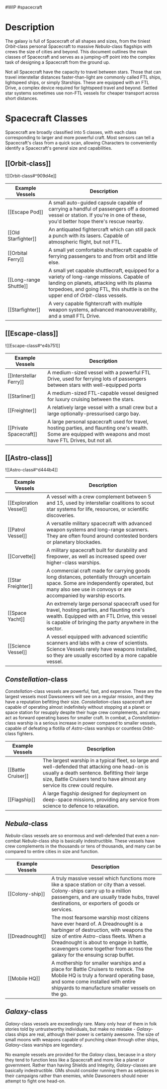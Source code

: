 #WIP #spacecraft 

# Description

The galaxy is full of Spacecraft of all shapes and sizes, from the tiniest *Orbit*-class personal Spacecraft to massive *Nebula*-class flagships with crews the size of cities and beyond. This document outlines the main classes of Spacecraft and serves as a jumping-off point into the complex task of designing a Spacecraft from the ground up.

Not all Spacecraft have the capacity to travel between stars. Those that can travel interstellar distances faster-than-light are commonly called FTL ships, lightspeed ships, or simply Starships. These are equipped with an FTL Drive, a complex device required for lightspeed travel and beyond. Settled star systems sometimes use non-FTL vessels for cheaper transport across short distances.

# Spacecraft Classes

Spacecraft are broadly classified into 5 classes, with each class corresponding to larger and more powerful craft. Most sensors can tell a Spacecraft's class from a quick scan, allowing Characters to conveniently identify a Spacecraft's general size and capabilities.

## [[Orbit-class]]

![[Orbit-class#^909d4e]]

| Example Vessels | Description |
|---|---|
| [[Escape Pod]] | A small auto-guided capsule capable of carrying a handful of passengers off a doomed vessel or station. If you're in one of these, you'd better hope there's rescue nearby. |
| [[Old Starfighter]] | An antiquated fightercraft which can still pack a punch with its lasers. Capable of atmospheric flight, but not FTL. |
| [[Orbital Ferry]] | A small yet comfortable shuttlecraft capable of ferrying passengers to and from orbit and little else. |
| [[Long-range Shuttle]] | A small yet capable shuttlecraft, equipped for a variety of long-range missions. Capable of landing on planets, attacking with its plasma torpedoes, and going FTL, this shuttle is on the upper end of *Orbit*-class vessels. |
| [[Starfighter]] | A very capable fightercraft with multiple weapon systems, advanced manoeuverability, and a small FTL Drive. |

## [[Escape-class]]

![[Escape-class#^e4b751]]

| Example Vessels | Description |
|---|---|
| [[Interstellar Ferry]] | A medium-sized vessel with a powerful FTL Drive, used for ferrying lots of passengers between stars with well-equipped ports |
| [[Starliner]] | A medium-sized FTL-capable vessel designed for luxury cruising between the stars. |
| [[Freighter]] | A relatively large vessel with a small crew but a large optionally-pressurised cargo bay. |
| [[Private Spacecraft]] | A large personal spacecraft used for travel, hosting parties, and flaunting one's wealth. Some are equipped with weapons and most have FTL Drives, but not all. |

## [[Astro-class]]

![[Astro-class#^d444b4]]

| Example Vessels | Description |
|---|---|
| [[Exploration Vessel]] | A vessel with a crew complement between 5 and 15, used by interstellar coalitions to scout star systems for life, resources, or scientific discoveries. |
| [[Patrol Vessel]] | A versatile military spacecraft with advanced weapon systems and long-range scanners. They are often found around contested borders or planetary blockades. |
| [[Corvette]] | A military spacecraft built for durability and firepower, as well as increased speed over higher-class warships. |
| [[Star Freighter]] | A commercial craft made for carrying goods long distances, potentially through uncertain space. Some are independently operated, but many also see use in convoys or are accompanied by warship escorts. |
| [[Space Yacht]] | An extremely large personal spacecraft used for travel, hosting parties, and flaunting one's wealth. Equipped with an FTL Drive, this vessel is capable of bringing the party anywhere in the sector. |
| [[Science Vessel]] | A vessel equipped with advanced scientific scanners and labs with a crew of scientists. Science Vessels rarely have weapons installed, so they are usually escorted by a more capable vessel. |

## *Constellation*-class

*Constellation*-class vessels are powerful, fast, and expensive. These are the largest vessels most Dawsoneers will see on a regular mission, and they have a reputation befitting their size. *Constellation*-class spacecraft are capable of operating almost indefinitely without stopping at a planet or space station for resupply despite their huge crew complements, and many act as forward operating bases for smaller craft. In combat, a *Constellation*-class warship is a serious increase in power compared to smaller vessels, capable of defeating a flotilla of *Astro*-class warships or countless *Orbit*-class fighters. 

| Example Vessels | Description |
|---|---|
| [[Battle Cruiser]] | The largest warship in a typical fleet, so large and well-defended that attacking one head-on is usually a death sentence. Befitting their large size, Battle Cruisers tend to have almost any service its crew could require. |
| [[Flagship]] | A large flagship designed for deployment on deep-space missions, providing any service from science to defence to relaxation. |

## *Nebula*-class

*Nebula*-class vessels are so enormous and well-defended that even a non-combat *Nebula*-class ship is basically indestructible. These vessels have crew complements in the thousands or tens of thousands, and many can be compared to entire cities in size and function. 

| Example Vessels | Description |
|---|---|
| [[Colony-ship]] | A truly massive vessel which functions more like a space station or city than a vessel. Colony-ships carry up to a million passengers, and are usually trade hubs, travel destinations, or exporters of goods or services. |
| [[Dreadnought]] | The most fearsome warship most citizens have ever heard of. A Dreadnought is a harbinger of destruction, with weapons the size of entire *Astro*-class fleets. When a Dreadnought is about to engage in battle, scavengers come together from across the galaxy for the ensuing scrap buffet. |
| [[Mobile HQ]] | A mothership for smaller warships and a place for Battle Cruisers to restock. The Mobile HQ is truly a forward operating base, and some come installed with entire shipyards to manufacture smaller vessels on the go. |

## *Galaxy*-class

*Galaxy*-class vessels are exceedingly rare. Many only hear of them in folk stories told by untrustworthy individuals, but make no mistake - *Galaxy*-class ships are real, although their power is certainly awesome. The size of small moons with weapons capable of punching clean through other ships, *Galaxy*-class warships are legendary.

No example vessels are provided for the *Galaxy* class, because in a story they tend to function less like a Spacecraft and more like a planet or government. Rather than having Shields and Integrity, *Galaxy*-classes are basically indestructible. GMs should consider running them as setpieces in their campaigns rather than enemies, while Dawsoneers should never attempt to fight one head-on. 